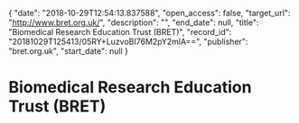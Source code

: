 {
  "date": "2018-10-29T12:54:13.837588", 
  "open_access": false, 
  "target_url": "http://www.bret.org.uk/", 
  "description": "", 
  "end_date": null, 
  "title": "Biomedical Research Education Trust (BRET)", 
  "record_id": "20181029T125413/05RY+LuzvoBI76M2pY2mlA==", 
  "publisher": "bret.org.uk", 
  "start_date": null
}

# Biomedical Research Education Trust (BRET)

